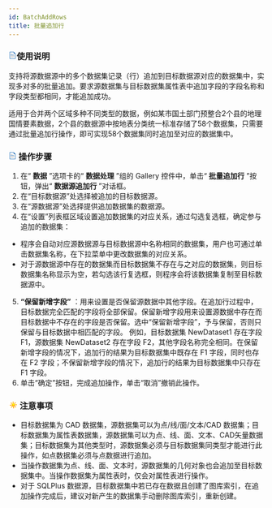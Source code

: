 ```yaml
---
id: BatchAddRows
title: 批量追加行
---
```

### ![](../../img/read.gif)使用说明

支持将源数据源中的多个数据集记录（行）追加到目标数据源对应的数据集中，实现多对多的批量追加。要求源数据集与目标数据集属性表中追加字段的字段名称和字段类型都相同，才能追加成功。

适用于合并两个区域多种不同类型的数据，例如某市国土部门预整合2个县的地理国情要素数据，2个县的数据源中按地表分类统一标准存储了58个数据集，只需要通过批量追加行操作，即可实现58个数据集同时追加至对应的数据集中。

### ![](../../img/read.gif) 操作步骤

  1. 在“ **数据** ”选项卡的“ **数据处理** ”组的 Gallery 控件中，单击“ **批量追加行** ”按钮，弹出“ **数据源追加行** ”对话框。 
  2. 在“目标数据源”处选择被追加的目标数据源。
  3. 在“源数据源”处选择提供追加数据集的数据源。 
  4. 在“设置”列表框区域设置追加数据集的对应关系，通过勾选复选框，确定参与追加的数据集： 
  * 程序会自动对应源数据源与目标数据源中名称相同的数据集，用户也可通过单击数据集名称，在下拉菜单中更改数据集的对应关系。
  * 对于源数据源中存在的数据集而目标数据集不存在与之对应的数据集，则目标数据集名称显示为空，若勾选该行复选框，则程序会将该数据集复制至目标数据源中。
  5. **“保留新增字段”** ：用来设置是否保留源数据中其他字段。在追加行过程中，目标数据完全匹配的字段将全部保留。保留新增字段用来设置源数据中存在而目标数据中不存在的字段是否保留。选中“保留新增字段”，予与保留，否则只保留与目标数据中相匹配的字段。 例如，目标数据集 NewDataset1 存在字段 F1，源数据集 NewDataset2 存在字段 F2，其他字段名称完全相同。在保留新增字段的情况下，追加行的结果为目标数据集中既存在 F1 字段，同时也存在 F2 字段；不保留新增字段的情况下，追加行的结果为目标数据集中只存在 F1 字段。
  6. 单击“确定”按钮，完成追加操作，单击“取消”撤销此操作。

### ![](../../img/note.png)注意事项

  * 目标数据集为 CAD 数据集，源数据集可以为点/线/面/文本/CAD 数据集；目标数据集为属性表数据集，源数据集可以为点、线、面、文本、CAD矢量数据集；目标数据集为其他类型时，源数据集必须与目标数据集同类型才能进行此操作，如点数据集必须与点数据进行追加。
  * 当操作数据集为点、线、面、文本时，源数据集的几何对象也会追加至目标数据集中。当操作数据集为属性表时，仅会对属性表进行操作。
  * 对于 SQLPlus 数据源，目标数据集中若已存在数据且创建了图库索引，在追加操作完成后，建议对新产生的数据集手动删除图库索引，重新创建。

  



